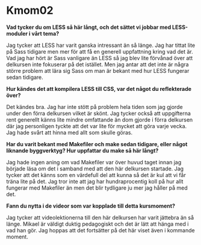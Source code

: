 Kmom02
===============================

**Vad tycker du om LESS så här långt, och det sättet vi jobbar med LESS-moduler i vårt tema?**

Jag tycker att LESS har varit ganska intressant än så länge. Jag har tittat lite på Sass tidigare men mer för att få en generell uppfattning kring vad det är. Vad jag har hört är Sass vanligare än LESS så jag blev lite förvånad över att delkursen inte fokuserar på det istället. Men jag antar att det inte är några större problem att lära sig Sass om man är bekant med hur LESS fungerar sedan tidigare.

**Hur kändes det att kompilera LESS till CSS, var det något du reflekterade över?**

Det kändes bra. Jag har inte stött på problem hela tiden som jag gjorde under den förra delkursen vilket är skönt. Jag tycker också att uppgifterna rent generellt känns lite mindre omfattande än dom gjorde i förra delkursen där jag personligen tyckte att det var lite för mycket att göra varje vecka. Jag hade svårt att hinna med allt som skulle göras.

**Har du varit bekant med Makefiler och make sedan tidigare, eller något liknande byggverktyg? Hur uppfattar du make så här långt?**

Jag hade ingen aning om vad Makefiler var över huvud taget innan jag började läsa om det i samband med att den här delkursen startade. Jag tycker att det känns som en värdefull del att kunna så det är kul att vi får träna lite på det. Jag tror inte att jag har hundraprocentig koll på hur allt fungerar med Makefiler än men det blir tydligare ju mer jag håller på med det.

**Fann du nytta i de videor som var kopplade till detta kursmoment?**

Jag tycker att videolektionerna till den här delkursen har varit jättebra än så länge. Mikael är väldigt duktig pedagogiskt och det är lätt att hänga med i vad han gör. Jag hoppas att det fortsätter på det här viset även i kommande moment.
